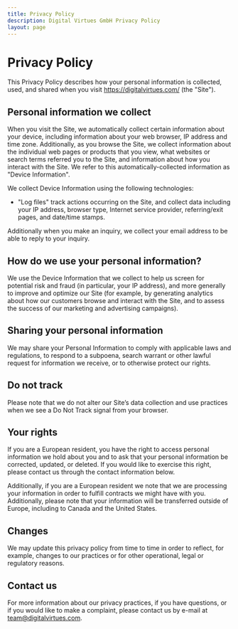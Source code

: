 ```yaml
---
title: Privacy Policy
description: Digital Virtues GmbH Privacy Policy
layout: page
---
```


# Privacy Policy

This Privacy Policy describes how your personal information is collected, used, and shared when you visit <https://digitalvirtues.com/> (the "Site").

## Personal information we collect

When you visit the Site, we automatically collect certain information about your device, including information about your web browser, IP address and time zone. Additionally, as you browse the Site, we collect information about the individual web pages or products that you view, what websites or search terms referred you to the Site, and information about how you interact with the Site. We refer to this automatically-collected information as "Device Information".

We collect Device Information using the following technologies:

- "Log files" track actions occurring on the Site, and collect data including your IP address, browser type, Internet service provider, referring/exit pages, and date/time stamps.

Additionally when you make an inquiry, we collect your email address to be able to reply to your inquiry.

## How do we use your personal information?

We use the Device Information that we collect to help us screen for potential risk and fraud (in particular, your IP address), and more generally to improve and optimize our Site (for example, by generating analytics about how our customers browse and interact with the Site, and to assess the success of our marketing and advertising campaigns).

## Sharing your personal information

We may share your Personal Information to comply with applicable laws and regulations, to respond to a subpoena, search warrant or other lawful request for information we receive, or to otherwise protect our rights.

## Do not track

Please note that we do not alter our Site’s data collection and use practices when we see a Do Not Track signal from your browser.

## Your rights

If you are a European resident, you have the right to access personal information we hold about you and to ask that your personal information be corrected, updated, or deleted. If you would like to exercise this right, please contact us through the contact information below.

Additionally, if you are a European resident we note that we are processing your information in order to fulfill contracts we might have with you. Additionally, please note that your information will be transferred outside of Europe, including to Canada and the United States.

## Changes

We may update this privacy policy from time to time in order to reflect, for example, changes to our practices or for other operational, legal or regulatory reasons.

## Contact us

For more information about our privacy practices, if you have questions, or if you would like to make a complaint, please contact us by e-mail at <team@digitalvirtues.com>.
